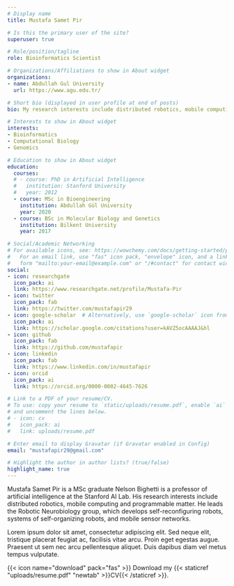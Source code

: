 ```yaml
---
# Display name
title: Mustafa Samet Pir

# Is this the primary user of the site?
superuser: true

# Role/position/tagline
role: Bioinformatics Scientist

# Organizations/Affiliations to show in About widget
organizations:
- name: Abdullah Gul University
  url: https://www.agu.edu.tr/

# Short bio (displayed in user profile at end of posts)
bio: My research interests include distributed robotics, mobile computing and programmable matter.

# Interests to show in About widget
interests:
- Bioinformatics
- Computational Biology
- Genomics

# Education to show in About widget
education:
  courses:
  # - course: PhD in Artificial Intelligence
  #   institution: Stanford University
  #   year: 2012
  - course: MSc in Bioengineering
    institution: Abdullah Gül University
    year: 2020
  - course: BSc in Molecular Biology and Genetics
    institution: Bilkent University
    year: 2017

# Social/Academic Networking
# For available icons, see: https://wowchemy.com/docs/getting-started/page-builder/#icons
#   For an email link, use "fas" icon pack, "envelope" icon, and a link in the
#   form "mailto:your-email@example.com" or "/#contact" for contact widget.
social:
- icon: researchgate
  icon_pack: ai
  link: https://www.researchgate.net/profile/Mustafa-Pir
- icon: twitter
  icon_pack: fab
  link: https://twitter.com/mustafapir29
- icon: google-scholar  # Alternatively, use `google-scholar` icon from `ai` icon pack
  icon_pack: ai
  link: https://scholar.google.com/citations?user=kAVZ5ocAAAAJ&hl
- icon: github
  icon_pack: fab
  link: https://github.com/mustafapir
- icon: linkedin
  icon_pack: fab
  link: https://www.linkedin.com/in/mustafapir
- icon: orcid
  icon_pack: ai
  link: https://orcid.org/0000-0002-4645-7626

# Link to a PDF of your resume/CV.
# To use: copy your resume to `static/uploads/resume.pdf`, enable `ai` icons in `params.toml`, 
# and uncomment the lines below.
# - icon: cv
#   icon_pack: ai
#   link: uploads/resume.pdf

# Enter email to display Gravatar (if Gravatar enabled in Config)
email: "mustafapir29@gmail.com"

# Highlight the author in author lists? (true/false)
highlight_name: true
---
```


Mustafa Samet Pir is a MSc graduate 
Nelson Bighetti is a professor of artificial intelligence at the Stanford AI Lab. His research interests include distributed robotics, mobile computing and programmable matter. He leads the Robotic Neurobiology group, which develops self-reconfiguring robots, systems of self-organizing robots, and mobile sensor networks.

Lorem ipsum dolor sit amet, consectetur adipiscing elit. Sed neque elit, tristique placerat feugiat ac, facilisis vitae arcu. Proin eget egestas augue. Praesent ut sem nec arcu pellentesque aliquet. Duis dapibus diam vel metus tempus vulputate.

{{< icon name="download" pack="fas" >}} Download my {{< staticref "uploads/resume.pdf" "newtab" >}}CV{{< /staticref >}}.
